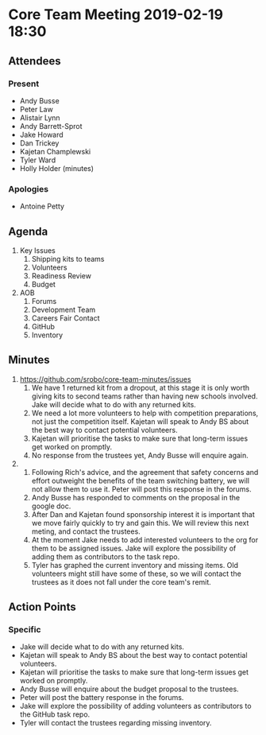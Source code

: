 # Core Team Meeting 2019-02-19 18:30

## Attendees
### Present
- Andy Busse
- Peter Law
- Alistair Lynn
- Andy Barrett-Sprot
- Jake Howard
- Dan Trickey
- Kajetan Champlewski
- Tyler Ward
- Holly Holder (minutes)
### Apologies
- Antoine Petty

## Agenda
1. Key Issues
	1. Shipping kits to teams
	2. Volunteers
	3. Readiness Review
	4. Budget
2. AOB
	1. Forums
	2. Development Team
	3. Careers Fair Contact
	4. GitHub
	5. Inventory

## Minutes
1. https://github.com/srobo/core-team-minutes/issues
	1. We have 1 returned kit from a dropout, at this stage it is only worth giving kits to second teams rather than having new schools involved. Jake will decide what to do with any returned kits.
	2. We need a lot more volunteers to help with competition preparations, not just the competition itself. Kajetan will speak to Andy BS about the best way to contact potential volunteers.
	3. Kajetan will prioritise the tasks to make sure that long-term issues get worked on promptly.
	4. No response from the trustees yet, Andy Busse will enquire again.
2. 
	1. Following Rich's advice, and the agreement that safety concerns and effort outweight the benefits of the team switching battery, we will not allow them to use it. Peter will post this response in the forums.
	2. Andy Busse has responded to comments on the proposal in the google doc.
	3. After Dan and Kajetan found sponsorship interest it is important that we move fairly quickly to try and gain this. We will review this next meting, and contact the trustees.
	4. At the moment Jake needs to add interested volunteers to the org for them to be assigned issues. Jake will explore the possibility of adding them as contributors to the task repo.
	5. Tyler has graphed the current inventory and missing items. Old volunteers might still have some of these, so we will contact the trustees as it does not fall under the core team's remit.

## Action Points
### Specific
- Jake will decide what to do with any returned kits.
- Kajetan will speak to Andy BS about the best way to contact potential volunteers.
- Kajetan will prioritise the tasks to make sure that long-term issues get worked on promptly.
- Andy Busse will enquire about the budget proposal to the trustees.
- Peter will post the battery response in the forums.
- Jake will explore the possibility of adding volunteers as contributors to the GitHub task repo.
- Tyler will contact the trustees regarding missing inventory.